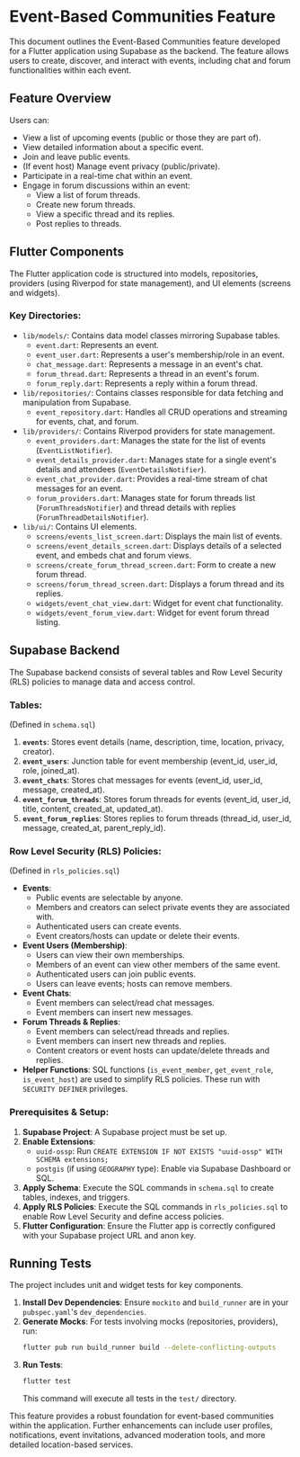 # Event-Based Communities Feature

This document outlines the Event-Based Communities feature developed for a Flutter application using Supabase as the backend. The feature allows users to create, discover, and interact with events, including chat and forum functionalities within each event.

## Feature Overview

Users can:
-   View a list of upcoming events (public or those they are part of).
-   View detailed information about a specific event.
-   Join and leave public events.
-   (If event host) Manage event privacy (public/private).
-   Participate in a real-time chat within an event.
-   Engage in forum discussions within an event:
    -   View a list of forum threads.
    -   Create new forum threads.
    -   View a specific thread and its replies.
    -   Post replies to threads.

## Flutter Components

The Flutter application code is structured into models, repositories, providers (using Riverpod for state management), and UI elements (screens and widgets).

### Key Directories:
-   `lib/models/`: Contains data model classes mirroring Supabase tables.
    -   `event.dart`: Represents an event.
    -   `event_user.dart`: Represents a user's membership/role in an event.
    -   `chat_message.dart`: Represents a message in an event's chat.
    -   `forum_thread.dart`: Represents a thread in an event's forum.
    -   `forum_reply.dart`: Represents a reply within a forum thread.
-   `lib/repositories/`: Contains classes responsible for data fetching and manipulation from Supabase.
    -   `event_repository.dart`: Handles all CRUD operations and streaming for events, chat, and forum.
-   `lib/providers/`: Contains Riverpod providers for state management.
    -   `event_providers.dart`: Manages the state for the list of events (`EventListNotifier`).
    -   `event_details_provider.dart`: Manages state for a single event's details and attendees (`EventDetailsNotifier`).
    -   `event_chat_provider.dart`: Provides a real-time stream of chat messages for an event.
    -   `forum_providers.dart`: Manages state for forum threads list (`ForumThreadsNotifier`) and thread details with replies (`ForumThreadDetailsNotifier`).
-   `lib/ui/`: Contains UI elements.
    -   `screens/events_list_screen.dart`: Displays the main list of events.
    -   `screens/event_details_screen.dart`: Displays details of a selected event, and embeds chat and forum views.
    -   `screens/create_forum_thread_screen.dart`: Form to create a new forum thread.
    -   `screens/forum_thread_screen.dart`: Displays a forum thread and its replies.
    -   `widgets/event_chat_view.dart`: Widget for event chat functionality.
    -   `widgets/event_forum_view.dart`: Widget for event forum thread listing.

## Supabase Backend

The Supabase backend consists of several tables and Row Level Security (RLS) policies to manage data and access control.

### Tables:
(Defined in `schema.sql`)
1.  **`events`**: Stores event details (name, description, time, location, privacy, creator).
2.  **`event_users`**: Junction table for event membership (event_id, user_id, role, joined_at).
3.  **`event_chats`**: Stores chat messages for events (event_id, user_id, message, created_at).
4.  **`event_forum_threads`**: Stores forum threads for events (event_id, user_id, title, content, created_at, updated_at).
5.  **`event_forum_replies`**: Stores replies to forum threads (thread_id, user_id, message, created_at, parent_reply_id).

### Row Level Security (RLS) Policies:
(Defined in `rls_policies.sql`)
-   **Events**:
    -   Public events are selectable by anyone.
    -   Members and creators can select private events they are associated with.
    -   Authenticated users can create events.
    -   Event creators/hosts can update or delete their events.
-   **Event Users (Membership)**:
    -   Users can view their own memberships.
    -   Members of an event can view other members of the same event.
    -   Authenticated users can join public events.
    -   Users can leave events; hosts can remove members.
-   **Event Chats**:
    -   Event members can select/read chat messages.
    -   Event members can insert new messages.
-   **Forum Threads & Replies**:
    -   Event members can select/read threads and replies.
    -   Event members can insert new threads and replies.
    -   Content creators or event hosts can update/delete threads and replies.
-   **Helper Functions**: SQL functions (`is_event_member`, `get_event_role`, `is_event_host`) are used to simplify RLS policies. These run with `SECURITY DEFINER` privileges.

### Prerequisites & Setup:

1.  **Supabase Project**: A Supabase project must be set up.
2.  **Enable Extensions**:
    *   `uuid-ossp`: Run `CREATE EXTENSION IF NOT EXISTS "uuid-ossp" WITH SCHEMA extensions;`
    *   `postgis` (if using `GEOGRAPHY` type): Enable via Supabase Dashboard or SQL.
3.  **Apply Schema**: Execute the SQL commands in `schema.sql` to create tables, indexes, and triggers.
4.  **Apply RLS Policies**: Execute the SQL commands in `rls_policies.sql` to enable Row Level Security and define access policies.
5.  **Flutter Configuration**: Ensure the Flutter app is correctly configured with your Supabase project URL and anon key.

## Running Tests

The project includes unit and widget tests for key components.

1.  **Install Dev Dependencies**: Ensure `mockito` and `build_runner` are in your `pubspec.yaml`'s `dev_dependencies`.
2.  **Generate Mocks**: For tests involving mocks (repositories, providers), run:
    ```bash
    flutter pub run build_runner build --delete-conflicting-outputs
    ```
3.  **Run Tests**:
    ```bash
    flutter test
    ```
    This command will execute all tests in the `test/` directory.

This feature provides a robust foundation for event-based communities within the application. Further enhancements can include user profiles, notifications, event invitations, advanced moderation tools, and more detailed location-based services.
